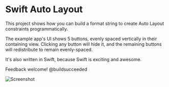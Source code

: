 # Swift Auto Layout
This project shows how you can build a format string to create Auto Layout constraints programmatically.

The example app's UI shows 5 buttons, evenly spaced vertically in their containing view. Clicking any button will hide it, and the remaining buttons will redistribute to remain evenly-spaced.

It's also written in Swift, because Swift is exciting and awesome.

Feedback welcome! @buildsucceeded

![Screenshot](Screenshot.jpg?raw=true)